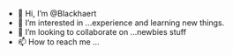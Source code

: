 - 👋 Hi, I’m @Blackhaert
- 👀 I’m interested in ...experience and learning new things.
- 💞️ I’m looking to collaborate on ...newbies stuff
- 📫 How to reach me ...

<!---
Blackhaert/Blackhaert is a ✨ special ✨ repository because its `README.md` (this file) appears on your GitHub profile.
You can click the Preview link to take a look at your changes.
--->

